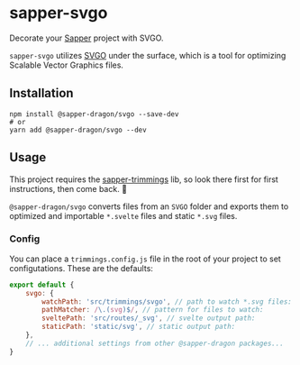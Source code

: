 # sapper-svgo

Decorate your [Sapper](https://sapper.svelte.dev/) project with SVGO.

`sapper-svgo` utilizes [SVGO](https://github.com/svg/svgo) under the surface, which is a tool for optimizing Scalable Vector Graphics files.

## Installation

```
npm install @sapper-dragon/svgo --save-dev
# or
yarn add @sapper-dragon/svgo --dev
```

## Usage

This project requires the [sapper-trimmings](https://github.com/sapper-dragon/trimmings) lib, so look there first for first instructions, then come back. 💫

`@sapper-dragon/svgo` converts files from an `SVGO` folder and exports them to optimized and importable `*.svelte` files and static `*.svg` files.

### Config

You can place a `trimmings.config.js` file in the root of your project to set configutations. These are the defaults:

```js
export default {
	svgo: {
		watchPath: 'src/trimmings/svgo', // path to watch *.svg files:
		pathMatcher: /\.(svg)$/, // pattern for files to watch:
		sveltePath: 'src/routes/_svg', // svelte output path:
		staticPath: 'static/svg', // static output path:
	},
	// ... additional settings from other @sapper-dragon packages...
}
```
